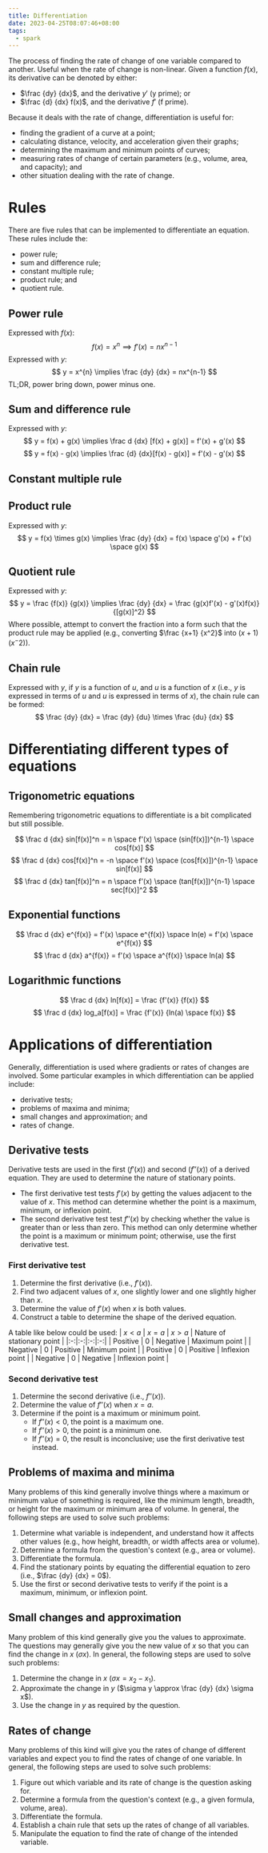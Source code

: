 ```yaml
---
title: Differentiation
date: 2023-04-25T08:07:46+08:00
tags:
  - spark
---
```


The process of finding the rate of change of one variable compared to another. Useful when the rate of change is non-linear. Given a function $f(x)$, its derivative can be denoted by either:
- $\frac {dy} {dx}$, and the derivative $y'$ (y prime); or
- $\frac {d} {dx} f(x)$, and the derivative $f'$ (f prime).

Because it deals with the rate of change, differentiation is useful for:
- finding the gradient of a curve at a point;
- calculating distance, velocity, and acceleration given their graphs;
- determining the maximum and minimum points of curves;
- measuring rates of change of certain parameters (e.g., volume, area, and capacity); and
- other situation dealing with the rate of change.

# Rules

There are five rules that can be implemented to differentiate an equation. These rules include the:
- power rule;
- sum and difference rule;
- constant multiple rule;
- product rule; and
- quotient rule.

## Power rule

Expressed with $f(x)$:
$$
f(x) = x^{n} \implies f'(x) = nx^{n-1}
$$
Expressed with $y$:
$$
y = x^{n} \implies \frac {dy} {dx} = nx^{n-1}
$$
TL;DR, power bring down, power minus one.

## Sum and difference rule
Expressed with $y$:
$$
y = f(x) + g(x) \implies \frac d {dx} [f(x) + g(x)] = f'(x) + g'(x)
$$
$$
y = f(x) - g(x) \implies \frac {d} {dx}[f(x) - g(x)] = f'(x) - g'(x)
$$

## Constant multiple rule

## Product rule
Expressed with $y$:
$$
y = f(x) \times g(x) \implies \frac {dy} {dx} = f(x) \space g'(x) + f'(x) \space g(x) 
$$

## Quotient rule
Expressed with $y$:
$$
y = \frac {f(x)} {g(x)} \implies \frac {dy} {dx} = \frac {g(x)f'(x) - g'(x)f(x)} {[g(x)]^2}
$$
Where possible, attempt to convert the fraction into a form such that the product rule may be applied (e.g., converting $\frac {x+1} {x^2}$ into $(x+1)(x^-2)$).

## Chain rule
Expressed with $y$, if $y$ is a function of $u$, and $u$ is a function of $x$ (i.e., $y$ is expressed in terms of $u$ and $u$ is expressed in terms of $x$), the chain rule can be formed:
$$
\frac {dy} {dx} = \frac {dy} {du} \times \frac {du} {dx}
$$

# Differentiating different types of equations

## Trigonometric equations
Remembering trigonometric equations to differentiate is a bit complicated but still possible.

$$
\frac d {dx} sin[f(x)]^n = n \space f'(x) \space (sin[f(x)])^{n-1} \space cos[f(x)]
$$
$$
\frac d {dx} cos[f(x)]^n = -n \space f'(x) \space (cos[f(x)])^{n-1} \space sin[f(x)]
$$
$$
\frac d {dx} tan[f(x)]^n = n \space f'(x) \space (tan[f(x)])^{n-1} \space sec[f(x)]^2
$$

## Exponential functions
$$
\frac d {dx} e^{f(x)} = f'(x) \space e^{f(x)} \space ln(e) = f'(x) \space e^{f(x)}
$$$$
\frac d {dx} a^{f(x)} = f'(x) \space a^{f(x)} \space ln(a)
$$
## Logarithmic functions
$$
\frac d {dx} ln[f(x)] = \frac {f'(x)} {f(x)}
$$
$$
\frac d {dx} log_a[f(x)] = \frac {f'(x)} {ln(a) \space f(x)}
$$

# Applications of differentiation

Generally, differentiation is used where gradients or rates of changes are involved. Some particular examples in which differentiation can be applied include:
- derivative tests;
- problems of maxima and minima;
- small changes and approximation; and
- rates of change.

## Derivative tests
Derivative tests are used in the first ($f'(x)$) and second ($f''(x)$) of a derived equation. They are used to determine the nature of stationary points.
- The first derivative test tests $f'(x)$ by getting the values adjacent to the value of $x$. This method can determine whether the point is a maximum, minimum, or inflexion point.
- The second derivative test test $f''(x)$ by checking whether the value is greater than or less than zero. This method can only determine whether the point is a maximum or minimum point; otherwise, use the first derivative test.

### First derivative test
1. Determine the first derivative (i.e., $f'(x)$).
2. Find two adjacent values of $x$, one slightly lower and one slightly higher than $x$.
3. Determine the value of $f'(x)$ when $x$ is both values.
4. Construct a table to determine the shape of the derived equation.

A table like below could be used:
| $x < a$ | $x = a$ | $x > a$ | Nature of stationary point |
|:-:|:-:|:-:|:-:|
| Positive | 0 | Negative | Maximum point |
| Negative | 0 | Positive | Minimum point |
| Positive | 0 | Positive | Inflexion point |
| Negative | 0 | Negative | Inflexion point |

### Second derivative test
1. Determine the second derivative (i.e., $f''(x)$).
2. Determine the value of $f''(x)$ when $x = a$.
3. Determine if the point is a maximum or minimum point.
	- If $f''(x) < 0$, the point is a maximum one.
	- If $f''(x) > 0$, the point is a minimum one.
	- If $f''(x) = 0$, the result is inconclusive; use the first derivative test instead.

## Problems of maxima and minima
Many problems of this kind generally involve things where a maximum or minimum value of something is required, like the minimum length, breadth, or height for the maximum or minimum area of volume. In general, the following steps are used to solve such problems:
1. Determine what variable is independent, and understand how it affects other values (e.g., how height, breadth, or width affects area or volume).
2. Determine a formula from the question's context (e.g., area or volume).
3. Differentiate the formula.
4. Find the stationary points by equating the differential equation to zero (i.e., $\frac {dy} {dx} = 0$).
5. Use the first or second derivative tests to verify if the point is a maximum, minimum, or inflexion point.

## Small changes and approximation
Many problem of this kind generally give you the values to approximate. The questions may generally give you the new value of $x$ so that you can find the change in $x$ ($\sigma x$). In general, the following steps are used to solve such problems:
1. Determine the change in $x$ ($\sigma x = x_2 - x_1$).
2. Approximate the change in $y$ ($\sigma y \approx \frac {dy} {dx} \sigma x$).
3. Use the change in $y$ as required by the question.

## Rates of change
Many problems of this kind will give you the rates of change of different variables and expect you to find the rates of change of one variable. In general, the following steps are used to solve such problems:
1. Figure out which variable and its rate of change is the question asking for.
2. Determine a formula from the question's context (e.g., a given formula, volume, area).
3. Differentiate the formula.
4. Establish a chain rule that sets up the rates of change of all variables.
5. Manipulate the equation to find the rate of change of the intended variable.